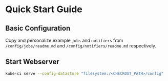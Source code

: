 # Quick Start Guide #

## Basic Configuration ##

Copy and personalize example `jobs` and `notifiers` from `/config/jobs/readme.md` and `/config/notifiers/readme.md` respectively.

## Start Webserver ##

```sh
kube-ci serve --config-datastore "filesystem:/<CHECKOUT_PATH>/config"
```
